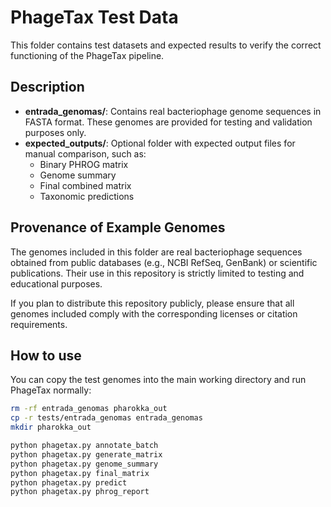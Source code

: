 # PhageTax Test Data

This folder contains test datasets and expected results to verify the correct functioning of the PhageTax pipeline.

## Description

- **entrada_genomas/**: Contains real bacteriophage genome sequences in FASTA format. These genomes are provided for testing and validation purposes only.
- **expected_outputs/**: Optional folder with expected output files for manual comparison, such as:
  - Binary PHROG matrix
  - Genome summary
  - Final combined matrix
  - Taxonomic predictions

## Provenance of Example Genomes

The genomes included in this folder are real bacteriophage sequences obtained from public databases (e.g., NCBI RefSeq, GenBank) or scientific publications. Their use in this repository is strictly limited to testing and educational purposes.

If you plan to distribute this repository publicly, please ensure that all genomes included comply with the corresponding licenses or citation requirements.

## How to use

You can copy the test genomes into the main working directory and run PhageTax normally:

```bash
rm -rf entrada_genomas pharokka_out
cp -r tests/entrada_genomas entrada_genomas
mkdir pharokka_out

python phagetax.py annotate_batch
python phagetax.py generate_matrix
python phagetax.py genome_summary
python phagetax.py final_matrix
python phagetax.py predict
python phagetax.py phrog_report

